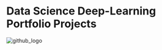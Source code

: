 # Data Science Deep-Learning Portfolio Projects

![github_logo](https://user-images.githubusercontent.com/63142764/191809196-be90b0ec-921e-4946-abe7-8a47beb3afbf.png)
